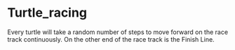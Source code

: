# Turtle_racing
Every turtle will take a random number of steps to move forward on the race track continuously. On the other end of the race track is the Finish Line. 

